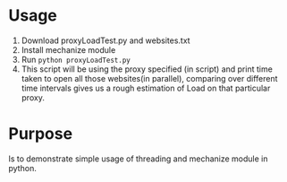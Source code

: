 Usage
=========
1. Download proxyLoadTest.py and websites.txt
2. Install mechanize module 
3. Run `python proxyLoadTest.py`
4. This script will be using the proxy specified (in script) and print time taken to open all those websites(in parallel), comparing over different time intervals gives us a rough estimation of Load on that particular proxy. 

Purpose
=======
Is to demonstrate simple usage of threading and mechanize module in python.
